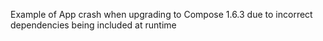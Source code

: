 
Example of App crash when upgrading to Compose 1.6.3 due to incorrect
dependencies being included at runtime

